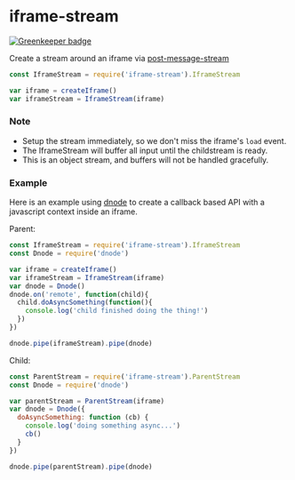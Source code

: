 # iframe-stream

[![Greenkeeper badge](https://badges.greenkeeper.io/kumavis/iframe-stream.svg)](https://greenkeeper.io/)

Create a stream around an iframe via [post-message-stream](https://github.com/kumavis/post-message-stream)

```js
const IframeStream = require('iframe-stream').IframeStream

var iframe = createIframe()
var iframeStream = IframeStream(iframe)
```

### Note

* Setup the stream immediately, so we don't miss the iframe's `load` event.
* The IframeStream will buffer all input until the childstream is ready.
* This is an object stream, and buffers will not be handled gracefully.

### Example

Here is an example using [dnode](https://github.com/substack/dnode) to create a callback based API with a javascript context inside an iframe.

Parent:
```js
const IframeStream = require('iframe-stream').IframeStream
const Dnode = require('dnode')

var iframe = createIframe()
var iframeStream = IframeStream(iframe)
var dnode = Dnode()
dnode.on('remote', function(child){
  child.doAsyncSomething(function(){
    console.log('child finished doing the thing!')
  })
})

dnode.pipe(iframeStream).pipe(dnode)
```

Child:
```js
const ParentStream = require('iframe-stream').ParentStream
const Dnode = require('dnode')

var parentStream = ParentStream(iframe)
var dnode = Dnode({
  doAsyncSomething: function (cb) {
    console.log('doing something async...')
    cb()
  }
})

dnode.pipe(parentStream).pipe(dnode)
```